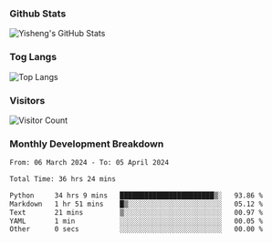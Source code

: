 ### Github Stats
![Yisheng's GitHub Stats](https://github-readme-stats-9qabuvhk1-gongyisheng.vercel.app/api?username=gongyisheng&count_private=true&show_icons=true)
### Tog Langs
![Top Langs](https://github-readme-stats-9qabuvhk1-gongyisheng.vercel.app/api/top-langs/?username=gongyisheng&layout=compact)
### Visitors
![Visitor Count](https://profile-counter.glitch.me/gongyisheng/count.svg)
### Monthly Development Breakdown
<!--START_SECTION:waka-->

```txt
From: 06 March 2024 - To: 05 April 2024

Total Time: 36 hrs 24 mins

Python     34 hrs 9 mins   ███████████████████████▒░   93.86 %
Markdown   1 hr 51 mins    █▒░░░░░░░░░░░░░░░░░░░░░░░   05.12 %
Text       21 mins         ▒░░░░░░░░░░░░░░░░░░░░░░░░   00.97 %
YAML       1 min           ░░░░░░░░░░░░░░░░░░░░░░░░░   00.05 %
Other      0 secs          ░░░░░░░░░░░░░░░░░░░░░░░░░   00.00 %
```

<!--END_SECTION:waka-->
